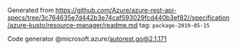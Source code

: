 Generated from https://github.com/Azure/azure-rest-api-specs/tree/3c764635e7d442b3e74caf593029fcd440b3ef82//specification/azure-kusto/resource-manager/readme.md tag: `package-2019-05-15`

Code generator @microsoft.azure/autorest.go@2.1.171


